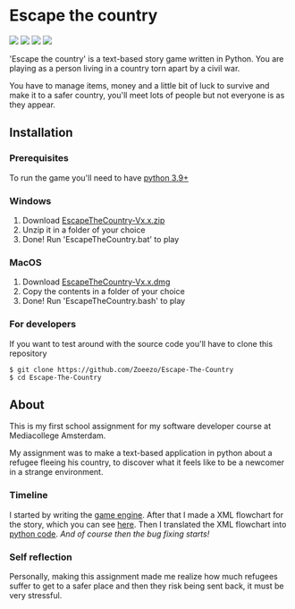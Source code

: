 # Escape the country
![](https://img.shields.io/github/license/Zoeezo/Escape-The-Country?color=pink) ![](https://img.shields.io/github/languages/top/Zoeezo/Escape-The-Country?color=pink) ![](https://img.shields.io/github/issues-raw/Zoeezo/Escape-The-Country?color=pink) ![](https://img.shields.io/github/last-commit/Zoeezo/Escape-The-Country?color=pink)

'Escape the country' is a text-based story game written in Python. You are playing as a person living in a country torn apart by a civil war. 

You have to manage items, money and a little bit of luck to survive and make it to a safer country, you'll meet lots of people but not everyone is as they appear.

## Installation

### Prerequisites
To run the game you'll need to have [python 3.9+](https://www.python.org/)

### Windows
1. Download [EscapeTheCountry-Vx.x.zip](https://github.com/Zoeezo/Escape-The-Country/releases)
2. Unzip it in a folder of your choice
3. Done! Run 'EscapeTheCountry.bat' to play

### MacOS
 1. Download [EscapeTheCountry-Vx.x.dmg](https://github.com/Zoeezo/Escape-The-Country/releases)
2. Copy the contents in a folder of your choice
3. Done! Run 'EscapeTheCountry.bash' to play

### For developers
If you want to test around with the source code you'll have to clone this repository
```
$ git clone https://github.com/Zoeezo/Escape-The-Country
$ cd Escape-The-Country
```
## About
This is my first school assignment for my software developer course at Mediacollege Amsterdam.

My assignment was to make a text-based application in python about a refugee fleeing his country, to discover what it feels like to be a newcomer in a strange environment.

### Timeline
I started by writing the [game engine](https://github.com/Zoeezo/Escape-The-Country/blob/main/src/GameEngine.py).
After that I made a XML flowchart for the story, which you can see [here](https://github.com/Zoeezo/Escape-The-Country/tree/main/Flowcharts).
Then I translated the XML flowchart into [python code](https://github.com/Zoeezo/Escape-The-Country/blob/main/src/Game.py).
*And of course then the bug fixing starts!*

### Self reflection
Personally, making this assignment made me realize how much refugees suffer to get to a safer place and then they risk being sent back, it must be very stressful.



